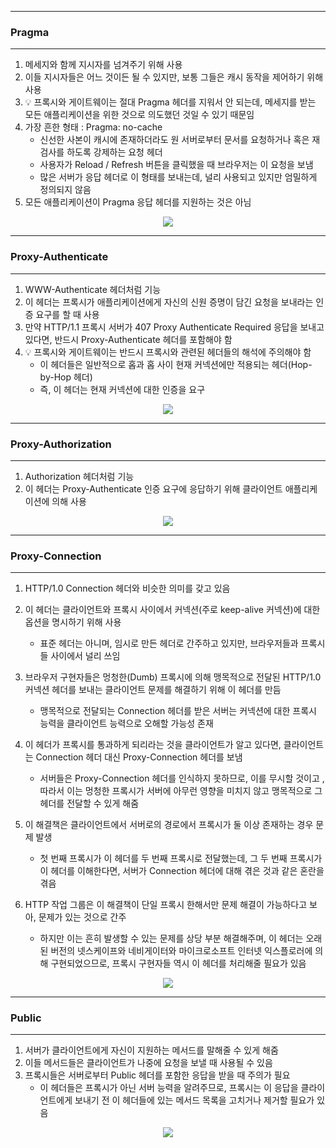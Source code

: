 -----
### Pragma
-----
1. 메세지와 함께 지시자를 넘겨주기 위해 사용
2. 이들 지시자들은 어느 것이든 될 수 있지만, 보통 그들은 캐시 동작을 제어하기 위해 사용
3. 💡 프록시와 게이트웨이는 절대 Pragma 헤더를 지워서 안 되는데, 메세지를 받는 모든 애플리케이션을 위한 것으로 의도했던 것일 수 있기 때문임
4. 가장 흔한 형태 : Pragma: no-cache
   - 신선한 사본이 캐시에 존재하더라도 원 서버로부터 문서를 요청하거나 혹은 재검사를 하도록 강제하는 요청 헤더
   - 사용자가 Reload / Refresh 버튼을 클릭했을 때 브라우저는 이 요청을 보냄
   - 많은 서버가 응답 헤더로 이 형태를 보내는데, 널리 사용되고 있지만 엄밀하게 정의되지 않음
5. 모든 애플리케이션이 Pragma 응답 헤더를 지원하는 것은 아님
<div align="center">
<img src="https://github.com/user-attachments/assets/14a3cb6c-f1ec-4b30-ae4f-6ab71550c6c1">
</div>

-----
### Proxy-Authenticate
-----
1. WWW-Authenticate 헤더처럼 기능
2. 이 헤더는 프록시가 애플리케이션에게 자신의 신원 증명이 담긴 요청을 보내라는 인증 요구를 할 때 사용
3. 만약 HTTP/1.1 프록시 서버가 407 Proxy Authenticate Required 응답을 보내고 있다면, 반드시 Proxy-Authenticate 헤더를 포함해야 함
4. 💡 프록시와 게이트웨이는 반드시 프록시와 관련된 헤더들의 해석에 주의해야 함
   - 이 헤더들은 일반적으로 홉과 홉 사이 현재 커넥션에만 적용되는 헤더(Hop-by-Hop 헤더)
   - 즉, 이 헤더는 현재 커넥션에 대한 인증을 요구
<div align="center">
<img src="https://github.com/user-attachments/assets/401741ef-6433-43ab-945f-f1ca64facebe">
</div>

-----
### Proxy-Authorization
-----
1. Authorization 헤더처럼 기능
2. 이 헤더는 Proxy-Authenticate 인증 요구에 응답하기 위해 클라이언트 애플리케이션에 의해 사용
<div align="center">
<img src="https://github.com/user-attachments/assets/d3c60d9d-7180-495d-a3db-7880b9aa07a2">
</div>

-----
### Proxy-Connection
-----
1. HTTP/1.0 Connection 헤더와 비슷한 의미를 갖고 있음
2. 이 헤더는 클라이언트와 프록시 사이에서 커넥션(주로 keep-alive 커넥션)에 대한 옵션을 명시하기 위해 사용
   - 표준 헤더는 아니며, 임시로 만든 헤더로 간주하고 있지만, 브라우저들과 프록시들 사이에서 널리 쓰임

3. 브라우저 구현자들은 멍청한(Dumb) 프록시에 의해 맹목적으로 전달된 HTTP/1.0 커넥션 헤더를 보내는 클라이언트 문제를 해결하기 위해 이 헤더를 만듬
   - 맹목적으로 전달되는 Connection 헤더를 받은 서버는 커넥션에 대한 프록시 능력을 클라이언트 능력으로 오해할 가능성 존재

4. 이 헤더가 프록시를 통과하게 되리라는 것을 클라이언트가 알고 있다면, 클라이언트는 Connection 헤더 대신 Proxy-Connection 헤더를 보냄
   - 서버들은 Proxy-Connection 헤더를 인식하지 못하므로, 이를 무시할 것이고 ,따라서 이는 멍청한 프록시가 서버에 아무런 영향을 미치지 않고 맹목적으로 그 헤더를 전달할 수 있게 해줌

5. 이 해결책은 클라이언트에서 서버로의 경로에서 프록시가 둘 이상 존재하는 경우 문제 발생
   - 첫 번째 프록시가 이 헤더를 두 번째 프록시로 전달했는데, 그 두 번째 프록시가 이 헤더를 이해한다면, 서버가 Connection 헤더에 대해 겪은 것과 같은 혼란을 겪음

6. HTTP 작업 그룹은 이 해결책이 단일 프록시 한해서만 문제 해결이 가능하다고 보아, 문제가 있는 것으로 간주
   - 하지만 이는 흔히 발생할 수 있는 문제를 상당 부분 해결해주며, 이 헤더는 오래된 버전의 넷스케이프와 네비게이터와 마이크로소프트 인터넷 익스플로러에 의해 구현되었으므로, 프록시 구현자들 역시 이 헤더를 처리해줄 필요가 있음
<div align="center">
<img src="https://github.com/user-attachments/assets/0c3eca59-85e3-473d-8066-443d79efdc9a">
</div>

-----
### Public
-----
1. 서버가 클라이언트에게 자신이 지원하는 메서드를 말해줄 수 있게 해줌
2. 이들 메서드들은 클라이언트가 나중에 요청을 보낼 때 사용될 수 있음
3. 프록시들은 서버로부터 Public 헤더를 포함한 응답을 받을 때 주의가 필요
   - 이 헤더들은 프록시가 아닌 서버 능력을 알려주므로, 프록시는 이 응답을 클라이언트에게 보내기 전 이 헤더들에 있는 메서드 목록을 고치거나 제거할 필요가 있음
<div align="center">
<img src="https://github.com/user-attachments/assets/9e8af944-3af5-4b51-a7cb-97863693ca9b">
</div>

